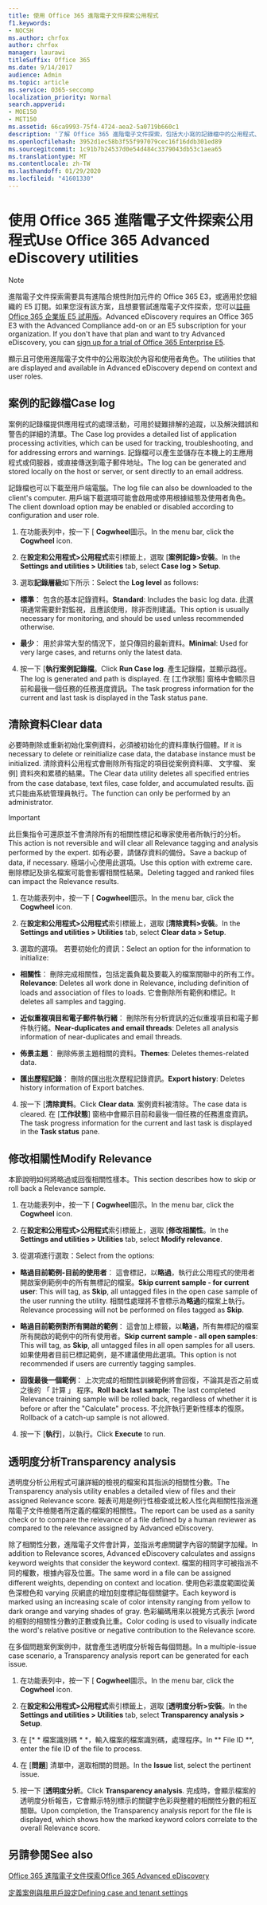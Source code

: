 ```yaml
---
title: 使用 Office 365 進階電子文件探索公用程式
f1.keywords:
- NOCSH
ms.author: chrfox
author: chrfox
manager: laurawi
titleSuffix: Office 365
ms.date: 9/14/2017
audience: Admin
ms.topic: article
ms.service: O365-seccomp
localization_priority: Normal
search.appverid:
- MOE150
- MET150
ms.assetid: 66ca9993-75f4-4724-aea2-5a0719b660c1
description: '了解 Office 365 進階電子文件探索，包括大小寫的記錄檔中的公用程式、 清除資料、 處理錯誤，修改相關性和透明度分析。  '
ms.openlocfilehash: 3952d1ec58b3f55f997079cec16f16ddb301ed89
ms.sourcegitcommit: 1c91b7b24537d0e54d484c3379043db53c1aea65
ms.translationtype: MT
ms.contentlocale: zh-TW
ms.lasthandoff: 01/29/2020
ms.locfileid: "41601330"
---
```

# <a name="use-office-365-advanced-ediscovery-utilities"></a><span data-ttu-id="8c66d-103">使用 Office 365 進階電子文件探索公用程式</span><span class="sxs-lookup"><span data-stu-id="8c66d-103">Use Office 365 Advanced eDiscovery utilities</span></span>

> [!NOTE]
> <span data-ttu-id="8c66d-p101">進階電子文件探索需要具有進階合規性附加元件的 Office 365 E3，或適用於您組織的 E5 訂閱。如果您沒有該方案，且想要嘗試進階電子文件探索，您可以[註冊 Office 365 企業版 E5 試用版](https://go.microsoft.com/fwlink/p/?LinkID=698279)。</span><span class="sxs-lookup"><span data-stu-id="8c66d-p101">Advanced eDiscovery requires an Office 365 E3 with the Advanced Compliance add-on or an E5 subscription for your organization. If you don't have that plan and want to try Advanced eDiscovery, you can [sign up for a trial of Office 365 Enterprise E5](https://go.microsoft.com/fwlink/p/?LinkID=698279).</span></span> 
  
<span data-ttu-id="8c66d-106">顯示且可使用進階電子文件中的公用取決於內容和使用者角色。</span><span class="sxs-lookup"><span data-stu-id="8c66d-106">The utilities that are displayed and available in Advanced eDiscovery depend on context and user roles.</span></span>
  
## <a name="case-log"></a><span data-ttu-id="8c66d-107">案例的記錄檔</span><span class="sxs-lookup"><span data-stu-id="8c66d-107">Case log</span></span>

<span data-ttu-id="8c66d-108">案例的記錄檔提供應用程式的處理活動，可用於疑難排解的追蹤，以及解決錯誤和警告的詳細的清單。</span><span class="sxs-lookup"><span data-stu-id="8c66d-108">The Case log provides a detailed list of application processing activities, which can be used for tracking, troubleshooting, and for addressing errors and warnings.</span></span> <span data-ttu-id="8c66d-109">記錄檔可以產生並儲存在本機上的主應用程式或伺服器，或直接傳送到電子郵件地址。</span><span class="sxs-lookup"><span data-stu-id="8c66d-109">The log can be generated and stored locally on the host or server, or sent directly to an email address.</span></span>
  
<span data-ttu-id="8c66d-110">記錄檔也可以下載至用戶端電腦。</span><span class="sxs-lookup"><span data-stu-id="8c66d-110">The log file can also be downloaded to the client's computer.</span></span> <span data-ttu-id="8c66d-111">用戶端下載選項可能會啟用或停用根據組態及使用者角色。</span><span class="sxs-lookup"><span data-stu-id="8c66d-111">The client download option may be enabled or disabled according to configuration and user role.</span></span>
  
1. <span data-ttu-id="8c66d-112">在功能表列中，按一下 [ **Cogwheel**圖示。</span><span class="sxs-lookup"><span data-stu-id="8c66d-112">In the menu bar, click the **Cogwheel** icon.</span></span> 
    
2. <span data-ttu-id="8c66d-113">在**設定和公用程式\>公用程式**索引標籤上，選取 [**案例記錄\>安裝**。</span><span class="sxs-lookup"><span data-stu-id="8c66d-113">In the **Settings and utilities \> Utilities** tab, select **Case log \> Setup**.</span></span>
    
3. <span data-ttu-id="8c66d-114">選取**記錄層級**如下所示：</span><span class="sxs-lookup"><span data-stu-id="8c66d-114">Select the **Log level** as follows:</span></span> 
    
  - <span data-ttu-id="8c66d-115">**標準**： 包含的基本記錄資料。</span><span class="sxs-lookup"><span data-stu-id="8c66d-115">**Standard**: Includes the basic log data.</span></span> <span data-ttu-id="8c66d-116">此選項通常需要針對監視，且應該使用，除非否則建議。</span><span class="sxs-lookup"><span data-stu-id="8c66d-116">This option is usually necessary for monitoring, and should be used unless recommended otherwise.</span></span>
    
  - <span data-ttu-id="8c66d-117">**最少**： 用於非常大型的情況下，並只傳回的最新資料。</span><span class="sxs-lookup"><span data-stu-id="8c66d-117">**Minimal**: Used for very large cases, and returns only the latest data.</span></span>
    
4. <span data-ttu-id="8c66d-118">按一下 [**執行案例記錄檔**。</span><span class="sxs-lookup"><span data-stu-id="8c66d-118">Click **Run Case log**.</span></span> <span data-ttu-id="8c66d-119">產生記錄檔，並顯示路徑。</span><span class="sxs-lookup"><span data-stu-id="8c66d-119">The log is generated and path is displayed.</span></span> <span data-ttu-id="8c66d-120">在 [工作狀態] 窗格中會顯示目前和最後一個任務的任務進度資訊。</span><span class="sxs-lookup"><span data-stu-id="8c66d-120">The task progress information for the current and last task is displayed in the Task status pane.</span></span>
    
## <a name="clear-data"></a><span data-ttu-id="8c66d-121">清除資料</span><span class="sxs-lookup"><span data-stu-id="8c66d-121">Clear data</span></span>

<span data-ttu-id="8c66d-122">必要時刪除或重新初始化案例資料，必須被初始化的資料庫執行個體。</span><span class="sxs-lookup"><span data-stu-id="8c66d-122">If it is necessary to delete or reinitialize case data, the database instance must be initialized.</span></span> <span data-ttu-id="8c66d-123">清除資料公用程式會刪除所有指定的項目從案例資料庫、 文字檔、 案例] 資料夾和累積的結果。</span><span class="sxs-lookup"><span data-stu-id="8c66d-123">The Clear data utility deletes all specified entries from the case database, text files, case folder, and accumulated results.</span></span> <span data-ttu-id="8c66d-124">函式只能由系統管理員執行。</span><span class="sxs-lookup"><span data-stu-id="8c66d-124">The function can only be performed by an administrator.</span></span>
  
> [!IMPORTANT]
> <span data-ttu-id="8c66d-125">此巨集指令可還原並不會清除所有的相關性標記和專家使用者所執行的分析。</span><span class="sxs-lookup"><span data-stu-id="8c66d-125">This action is not reversible and will clear all Relevance tagging and analysis performed by the expert.</span></span> <span data-ttu-id="8c66d-126">如有必要，請儲存資料的備份。</span><span class="sxs-lookup"><span data-stu-id="8c66d-126">Save a backup of data, if necessary.</span></span> <span data-ttu-id="8c66d-127">極端小心使用此選項。</span><span class="sxs-lookup"><span data-stu-id="8c66d-127">Use this option with extreme care.</span></span> <span data-ttu-id="8c66d-128">刪除標記及排名檔案可能會影響相關性結果。</span><span class="sxs-lookup"><span data-stu-id="8c66d-128">Deleting tagged and ranked files can impact the Relevance results.</span></span> 
  
1. <span data-ttu-id="8c66d-129">在功能表列中，按一下 [ **Cogwheel**圖示。</span><span class="sxs-lookup"><span data-stu-id="8c66d-129">In the menu bar, click the **Cogwheel** icon.</span></span> 
    
2. <span data-ttu-id="8c66d-130">在**設定和公用程式\>公用程式**索引標籤上，選取 [**清除資料\>安裝**。</span><span class="sxs-lookup"><span data-stu-id="8c66d-130">In the **Settings and utilities \> Utilities** tab, select **Clear data \> Setup**.</span></span>
    
3. <span data-ttu-id="8c66d-131">選取的選項。 若要初始化的資訊：</span><span class="sxs-lookup"><span data-stu-id="8c66d-131">Select an option for the information to initialize:</span></span>
    
  - <span data-ttu-id="8c66d-132">**相關性**： 刪除完成相關性，包括定義負載及要載入的檔案關聯中的所有工作。</span><span class="sxs-lookup"><span data-stu-id="8c66d-132">**Relevance**: Deletes all work done in Relevance, including definition of loads and association of files to loads.</span></span> <span data-ttu-id="8c66d-133">它會刪除所有範例和標記。</span><span class="sxs-lookup"><span data-stu-id="8c66d-133">It deletes all samples and tagging.</span></span>
    
  - <span data-ttu-id="8c66d-134">**近似重複項目和電子郵件執行緒**： 刪除所有分析資訊的近似重複項目和電子郵件執行緒。</span><span class="sxs-lookup"><span data-stu-id="8c66d-134">**Near-duplicates and email threads**: Deletes all analysis information of near-duplicates and email threads.</span></span>
    
  - <span data-ttu-id="8c66d-135">**佈景主題**： 刪除佈景主題相關的資料。</span><span class="sxs-lookup"><span data-stu-id="8c66d-135">**Themes**: Deletes themes-related data.</span></span>
    
  - <span data-ttu-id="8c66d-136">**匯出歷程記錄**： 刪除的匯出批次歷程記錄資訊。</span><span class="sxs-lookup"><span data-stu-id="8c66d-136">**Export history**: Deletes history information of Export batches.</span></span>
    
4. <span data-ttu-id="8c66d-137">按一下 [**清除資料**。</span><span class="sxs-lookup"><span data-stu-id="8c66d-137">Click **Clear data**.</span></span> <span data-ttu-id="8c66d-138">案例資料被清除。</span><span class="sxs-lookup"><span data-stu-id="8c66d-138">The case data is cleared.</span></span> <span data-ttu-id="8c66d-139">在 [**工作狀態**] 窗格中會顯示目前和最後一個任務的任務進度資訊。</span><span class="sxs-lookup"><span data-stu-id="8c66d-139">The task progress information for the current and last task is displayed in the **Task status** pane.</span></span> 
    
## <a name="modify-relevance"></a><span data-ttu-id="8c66d-140">修改相關性</span><span class="sxs-lookup"><span data-stu-id="8c66d-140">Modify Relevance</span></span>

<span data-ttu-id="8c66d-141">本節說明如何將略過或回復相關性樣本。</span><span class="sxs-lookup"><span data-stu-id="8c66d-141">This section describes how to skip or roll back a Relevance sample.</span></span>
  
1. <span data-ttu-id="8c66d-142">在功能表列中，按一下 [ **Cogwheel**圖示。</span><span class="sxs-lookup"><span data-stu-id="8c66d-142">In the menu bar, click the **Cogwheel** icon.</span></span> 
    
2. <span data-ttu-id="8c66d-143">在**設定和公用程式\>公用程式**索引標籤上，選取 [**修改相關性**。</span><span class="sxs-lookup"><span data-stu-id="8c66d-143">In the **Settings and utilities \> Utilities** tab, select **Modify relevance**.</span></span>
    
3. <span data-ttu-id="8c66d-144">從選項進行選取：</span><span class="sxs-lookup"><span data-stu-id="8c66d-144">Select from the options:</span></span> 
    
  - <span data-ttu-id="8c66d-145">**略過目前範例-目前的使用者**： 這會標記，以**略過**，執行此公用程式的使用者開啟案例範例中的所有無標記的檔案。</span><span class="sxs-lookup"><span data-stu-id="8c66d-145">**Skip current sample - for current user**: This will tag, as **Skip**, all untagged files in the open case sample of the user running the utility.</span></span> <span data-ttu-id="8c66d-146">相關性處理將不會標示為**略過**的檔案上執行。</span><span class="sxs-lookup"><span data-stu-id="8c66d-146">Relevance processing will not be performed on files tagged as **Skip**.</span></span>
    
  - <span data-ttu-id="8c66d-147">**略過目前範例對所有開啟的範例**： 這會加上標籤，以**略過**，所有無標記的檔案所有開啟的範例中的所有使用者。</span><span class="sxs-lookup"><span data-stu-id="8c66d-147">**Skip current sample - all open samples**: This will tag, as **Skip**, all untagged files in all open samples for all users.</span></span> <span data-ttu-id="8c66d-148">如果使用者目前已標記範例，是不建議使用此選項。</span><span class="sxs-lookup"><span data-stu-id="8c66d-148">This option is not recommended if users are currently tagging samples.</span></span>
    
  - <span data-ttu-id="8c66d-149">**回復最後一個範例**： 上次完成的相關性訓練範例將會回復，不論其是否之前或之後的 「 計算 」 程序。</span><span class="sxs-lookup"><span data-stu-id="8c66d-149">**Roll back last sample**: The last completed Relevance training sample will be rolled back, regardless of whether it is before or after the "Calculate" process.</span></span> <span data-ttu-id="8c66d-150">不允許執行更新性樣本的復原。</span><span class="sxs-lookup"><span data-stu-id="8c66d-150">Rollback of a catch-up sample is not allowed.</span></span>
    
4. <span data-ttu-id="8c66d-151">按一下 [**執行**]，以執行。</span><span class="sxs-lookup"><span data-stu-id="8c66d-151">Click **Execute** to run.</span></span> 
    
## <a name="transparency-analysis"></a><span data-ttu-id="8c66d-152">透明度分析</span><span class="sxs-lookup"><span data-stu-id="8c66d-152">Transparency analysis</span></span>

<span data-ttu-id="8c66d-153">透明度分析公用程式可讓詳細的檢視的檔案和其指派的相關性分數。</span><span class="sxs-lookup"><span data-stu-id="8c66d-153">The Transparency analysis utility enables a detailed view of files and their assigned Relevance score.</span></span> <span data-ttu-id="8c66d-154">報表可用是例行性檢查或比較人性化與相關性指派進階電子文件檢閱者所定義的檔案的相關性。</span><span class="sxs-lookup"><span data-stu-id="8c66d-154">The report can be used as a sanity check or to compare the relevance of a file defined by a human reviewer as compared to the relevance assigned by Advanced eDiscovery.</span></span> 
  
<span data-ttu-id="8c66d-155">除了相關性分數，進階電子文件會計算，並指派考慮關鍵字內容的關鍵字加權。</span><span class="sxs-lookup"><span data-stu-id="8c66d-155">In addition to Relevance scores, Advanced eDiscovery calculates and assigns keyword weights that consider the keyword context.</span></span> <span data-ttu-id="8c66d-156">檔案的相同字可被指派不同的權數，根據內容及位置。</span><span class="sxs-lookup"><span data-stu-id="8c66d-156">The same word in a file can be assigned different weights, depending on context and location.</span></span> <span data-ttu-id="8c66d-157">使用色彩濃度範圍從黃色深橙色和 varying 灰網底的增加刻度標記每個關鍵字。</span><span class="sxs-lookup"><span data-stu-id="8c66d-157">Each keyword is marked using an increasing scale of color intensity ranging from yellow to dark orange and varying shades of gray.</span></span> <span data-ttu-id="8c66d-158">色彩編碼用來以視覺方式表示 [word 的相對的相關性分數的正數或負比重。</span><span class="sxs-lookup"><span data-stu-id="8c66d-158">Color coding is used to visually indicate the word's relative positive or negative contribution to the Relevance score.</span></span> 
  
<span data-ttu-id="8c66d-159">在多個問題案例案例中，就會產生透明度分析報告每個問題。</span><span class="sxs-lookup"><span data-stu-id="8c66d-159">In a multiple-issue case scenario, a Transparency analysis report can be generated for each issue.</span></span>
  
1. <span data-ttu-id="8c66d-160">在功能表列中，按一下 [ **Cogwheel**圖示。</span><span class="sxs-lookup"><span data-stu-id="8c66d-160">In the menu bar, click the **Cogwheel** icon.</span></span> 
    
2. <span data-ttu-id="8c66d-161">在**設定和公用程式\>公用程式**索引標籤上，選取 [**透明度分析\>安裝**。</span><span class="sxs-lookup"><span data-stu-id="8c66d-161">In the **Settings and utilities \> Utilities** tab, select **Transparency analysis \> Setup**.</span></span>
    
3. <span data-ttu-id="8c66d-162">在 [\* \* 檔案識別碼 \* \*，輸入檔案的檔案識別碼，處理程序。</span><span class="sxs-lookup"><span data-stu-id="8c66d-162">In \*\* File ID \*\*, enter the file ID of the file to process.</span></span>
    
4. <span data-ttu-id="8c66d-163">在 [**問題**] 清單中，選取相關的問題。</span><span class="sxs-lookup"><span data-stu-id="8c66d-163">In the **Issue** list, select the pertinent issue.</span></span> 
    
5. <span data-ttu-id="8c66d-164">按一下 [**透明度分析**。</span><span class="sxs-lookup"><span data-stu-id="8c66d-164">Click **Transparency analysis**.</span></span> <span data-ttu-id="8c66d-165">完成時，會顯示檔案的透明度分析報告，它會顯示特別標示的關鍵字色彩與整體的相關性分數的相互關聯。</span><span class="sxs-lookup"><span data-stu-id="8c66d-165">Upon completion, the Transparency analysis report for the file is displayed, which shows how the marked keyword colors correlate to the overall Relevance score.</span></span>
    
## <a name="see-also"></a><span data-ttu-id="8c66d-166">另請參閱</span><span class="sxs-lookup"><span data-stu-id="8c66d-166">See also</span></span>

[<span data-ttu-id="8c66d-167">Office 365 進階電子文件探索</span><span class="sxs-lookup"><span data-stu-id="8c66d-167">Office 365 Advanced eDiscovery</span></span>](office-365-advanced-ediscovery.md)
  
[<span data-ttu-id="8c66d-168">定義案例與租用戶設定</span><span class="sxs-lookup"><span data-stu-id="8c66d-168">Defining case and tenant settings</span></span>](define-case-and-tenant-settings-in-advanced-ediscovery.md)

